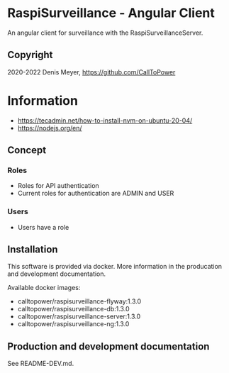 # RaspiSurveillance - Angular Client

An angular client for surveillance with the RaspiSurveillanceServer.

## Copyright

2020-2022 Denis Meyer, https://github.com/CallToPower

# Information

- https://tecadmin.net/how-to-install-nvm-on-ubuntu-20-04/
- https://nodejs.org/en/

## Concept

### Roles

- Roles for API authentication
- Current roles for authentication are ADMIN and USER

### Users

- Users have a role

## Installation

This software is provided via docker. More information in the producation and development documentation.

Available docker images:

- calltopower/raspisurveillance-flyway:1.3.0
- calltopower/raspisurveillance-db:1.3.0
- calltopower/raspisurveillance-server:1.3.0
- calltopower/raspisurveillance-ng:1.3.0

## Production and development documentation

See README-DEV.md.
